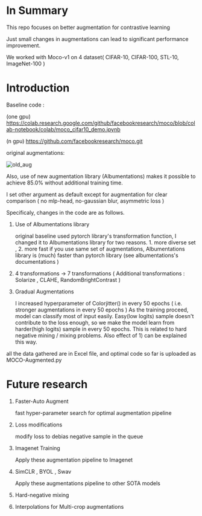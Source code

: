 # In Summary

This repo focuses on better augmentation for contrastive learning

Just small changes in augmentations can lead to significant performance improvement.

We worked with Moco-v1 on 4 dataset( CIFAR-10, CIFAR-100, STL-10, ImageNet-100 )


# Introduction

Baseline code : 

(one gpu) https://colab.research.google.com/github/facebookresearch/moco/blob/colab-notebook/colab/moco_cifar10_demo.ipynb 

(n gpu) https://github.com/facebookresearch/moco.git
 

original augmentations:

![old_aug](https://user-images.githubusercontent.com/77424795/118074702-71077c80-b3e9-11eb-8a37-6d54a4792a10.PNG)

Also, use of new augmentation library (Albumentations) makes it possible to achieve 85.0% without additional training time.



I set other argument as default except for augmentation for clear comparison ( no mlp-head, no-gaussian blur, asymmetric loss )



Specificaly, changes in the code are as follows.




1) Use of Albumentations library
  
  
  
    original baseline used pytorch library's transformation function, I changed it to Albumentations library for two reasons. 1. more diverse set , 2. more fast
    if you use same set of augmentations, Albumentations library is (much) faster than pytorch library (see albumentations's documentations ) 
  
  
  
2) 4 transformations -> 7 transformations ( Additional transformations : Solarize , CLAHE, RandomBrightContrast )

 
3) Gradual Augmentations
   
   
    I increased hyperparameter of Colorjitter() in every 50 epochs ( i.e. stronger augmentations in every 50 epochs )
    As the training proceed, model can classify most of input easily. Easy(low logits) sample doesn't contribute to the loss enough, so we make the model learn from 
    harder(high logits) sample in every 50 epochs. This is related to hard negative mining / mixing problems. Also effect of 1) can be explained this way. 
   


all the data gathered are in Excel file, and optimal code so far is uploaded as MOCO-Augmented.py

# Future research

1) Faster-Auto Augment
   
   fast hyper-parameter search for optimal augmentation pipeline
   
 2) Loss modifications
   
    modify loss to debias negative sample in the queue
   
 3) Imagenet Training
 
    Apply these augmentation pipeline to Imagenet
   
 4) SimCLR , BYOL , Swav
 
    Apply these augmentations pipeline to other SOTA models
   
 5) Hard-negative mixing
 
 6) Interpolations for Multi-crop augmentations
 
 
 
   
